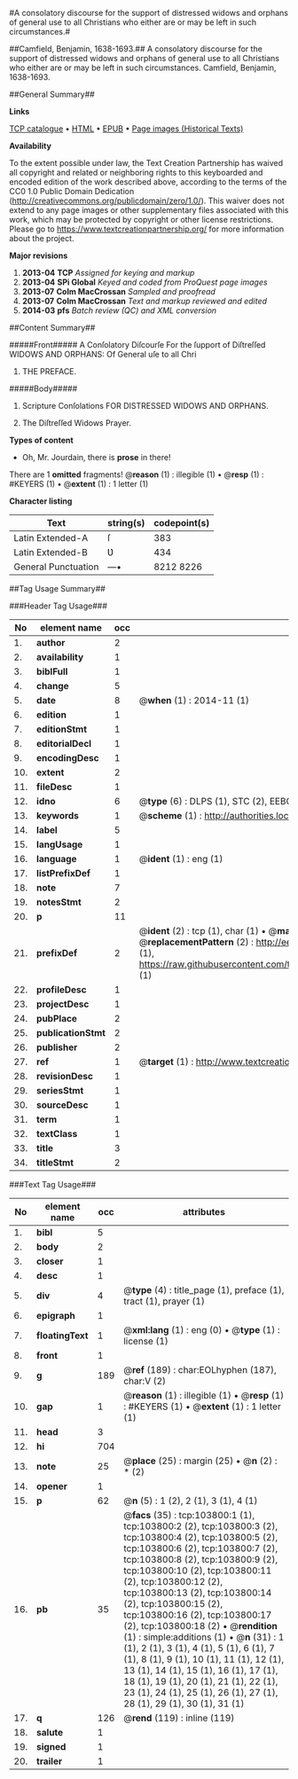 #A consolatory discourse for the support of distressed widows and orphans of general use to all Christians who either are or may be left in such circumstances.#

##Camfield, Benjamin, 1638-1693.##
A consolatory discourse for the support of distressed widows and orphans of general use to all Christians who either are or may be left in such circumstances.
Camfield, Benjamin, 1638-1693.

##General Summary##

**Links**

[TCP catalogue](http://www.ota.ox.ac.uk/tcp/)  • 
[HTML](http://tei.it.ox.ac.uk/tcp/Texts-HTML/free/A32/A32785.html)  • 
[EPUB](http://tei.it.ox.ac.uk/tcp/Texts-EPUB/free/A32/A32785.epub) • 
[Page images (Historical Texts)](https://historicaltexts.jisc.ac.uk/eebo-15564942e)

**Availability**

To the extent possible under law, the Text Creation Partnership has waived all copyright and related or neighboring rights to this keyboarded and encoded edition of the work described above, according to the terms of the CC0 1.0 Public Domain Dedication (http://creativecommons.org/publicdomain/zero/1.0/). This waiver does not extend to any page images or other supplementary files associated with this work, which may be protected by copyright or other license restrictions. Please go to https://www.textcreationpartnership.org/ for more information about the project.

**Major revisions**

1. __2013-04__ __TCP__ *Assigned for keying and markup*
1. __2013-04__ __SPi Global__ *Keyed and coded from ProQuest page images*
1. __2013-07__ __Colm MacCrossan__ *Sampled and proofread*
1. __2013-07__ __Colm MacCrossan__ *Text and markup reviewed and edited*
1. __2014-03__ __pfs__ *Batch review (QC) and XML conversion*

##Content Summary##

#####Front#####
A Conſolatory Diſcourſe For the ſupport of Diſtreſſed WIDOWS AND ORPHANS: Of General uſe to all Chri
1. THE PREFACE.

#####Body#####

1. Scripture Conſolations FOR DISTRESSED WIDOWS AND ORPHANS.

1. The Diſtreſſed Widows Prayer.

**Types of content**

  * Oh, Mr. Jourdain, there is **prose** in there!

There are 1 **omitted** fragments! 
 @__reason__ (1) : illegible (1)  •  @__resp__ (1) : #KEYERS (1)  •  @__extent__ (1) : 1 letter (1)

**Character listing**


|Text|string(s)|codepoint(s)|
|---|---|---|
|Latin Extended-A|ſ|383|
|Latin Extended-B|Ʋ|434|
|General Punctuation|—•|8212 8226|

##Tag Usage Summary##

###Header Tag Usage###

|No|element name|occ|attributes|
|---|---|---|---|
|1.|__author__|2||
|2.|__availability__|1||
|3.|__biblFull__|1||
|4.|__change__|5||
|5.|__date__|8| @__when__ (1) : 2014-11 (1)|
|6.|__edition__|1||
|7.|__editionStmt__|1||
|8.|__editorialDecl__|1||
|9.|__encodingDesc__|1||
|10.|__extent__|2||
|11.|__fileDesc__|1||
|12.|__idno__|6| @__type__ (6) : DLPS (1), STC (2), EEBO-CITATION (1), OCLC (1), VID (1)|
|13.|__keywords__|1| @__scheme__ (1) : http://authorities.loc.gov/ (1)|
|14.|__label__|5||
|15.|__langUsage__|1||
|16.|__language__|1| @__ident__ (1) : eng (1)|
|17.|__listPrefixDef__|1||
|18.|__note__|7||
|19.|__notesStmt__|2||
|20.|__p__|11||
|21.|__prefixDef__|2| @__ident__ (2) : tcp (1), char (1)  •  @__matchPattern__ (2) : ([0-9\-]+):([0-9IVX]+) (1), (.+) (1)  •  @__replacementPattern__ (2) : http://eebo.chadwyck.com/downloadtiff?vid=$1&page=$2 (1), https://raw.githubusercontent.com/textcreationpartnership/Texts/master/tcpchars.xml#$1 (1)|
|22.|__profileDesc__|1||
|23.|__projectDesc__|1||
|24.|__pubPlace__|2||
|25.|__publicationStmt__|2||
|26.|__publisher__|2||
|27.|__ref__|1| @__target__ (1) : http://www.textcreationpartnership.org/docs/. (1)|
|28.|__revisionDesc__|1||
|29.|__seriesStmt__|1||
|30.|__sourceDesc__|1||
|31.|__term__|1||
|32.|__textClass__|1||
|33.|__title__|3||
|34.|__titleStmt__|2||


###Text Tag Usage###

|No|element name|occ|attributes|
|---|---|---|---|
|1.|__bibl__|5||
|2.|__body__|2||
|3.|__closer__|1||
|4.|__desc__|1||
|5.|__div__|4| @__type__ (4) : title_page (1), preface (1), tract (1), prayer (1)|
|6.|__epigraph__|1||
|7.|__floatingText__|1| @__xml:lang__ (1) : eng (0)  •  @__type__ (1) : license (1)|
|8.|__front__|1||
|9.|__g__|189| @__ref__ (189) : char:EOLhyphen (187), char:V (2)|
|10.|__gap__|1| @__reason__ (1) : illegible (1)  •  @__resp__ (1) : #KEYERS (1)  •  @__extent__ (1) : 1 letter (1)|
|11.|__head__|3||
|12.|__hi__|704||
|13.|__note__|25| @__place__ (25) : margin (25)  •  @__n__ (2) : * (2)|
|14.|__opener__|1||
|15.|__p__|62| @__n__ (5) : 1 (2), 2 (1), 3 (1), 4 (1)|
|16.|__pb__|35| @__facs__ (35) : tcp:103800:1 (1), tcp:103800:2 (2), tcp:103800:3 (2), tcp:103800:4 (2), tcp:103800:5 (2), tcp:103800:6 (2), tcp:103800:7 (2), tcp:103800:8 (2), tcp:103800:9 (2), tcp:103800:10 (2), tcp:103800:11 (2), tcp:103800:12 (2), tcp:103800:13 (2), tcp:103800:14 (2), tcp:103800:15 (2), tcp:103800:16 (2), tcp:103800:17 (2), tcp:103800:18 (2)  •  @__rendition__ (1) : simple:additions (1)  •  @__n__ (31) : 1 (1), 2 (1), 3 (1), 4 (1), 5 (1), 6 (1), 7 (1), 8 (1), 9 (1), 10 (1), 11 (1), 12 (1), 13 (1), 14 (1), 15 (1), 16 (1), 17 (1), 18 (1), 19 (1), 20 (1), 21 (1), 22 (1), 23 (1), 24 (1), 25 (1), 26 (1), 27 (1), 28 (1), 29 (1), 30 (1), 31 (1)|
|17.|__q__|126| @__rend__ (119) : inline (119)|
|18.|__salute__|1||
|19.|__signed__|1||
|20.|__trailer__|1||
